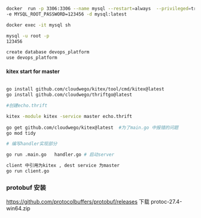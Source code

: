 


```bash
docker  run -p 3306:3306 --name mysql --restart=always  --privileged=true \
-e MYSQL_ROOT_PASSWORD=123456 -d mysql:latest

docker exec -it mysql sh

mysql -u root -p 
123456

create database devops_platform
use devops_platform

```


#### kitex  start for master
```bash

go install github.com/cloudwego/kitex/tool/cmd/kitex@latest
go install github.com/cloudwego/thriftgo@latest

#创建echo.thrift

kitex -module kitex -service master echo.thrift
 
go get github.com/cloudwego/kitex@latest  #为了main.go 中报错的问题
go mod tidy

# 编写handler实现部分

go run .main.go   handler.go # 启动server 

client 中引用为kitex , dest service 为master
go run client.go


```


### protobuf 安装
https://github.com/protocolbuffers/protobuf/releases 下载 protoc-27.4-win64.zip
```bash



```